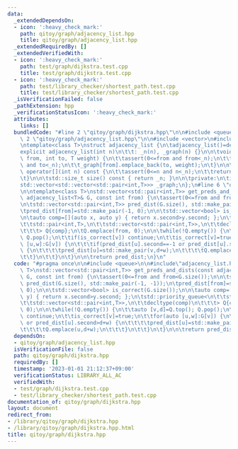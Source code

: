 ```yaml
---
data:
  _extendedDependsOn:
  - icon: ':heavy_check_mark:'
    path: qitoy/graph/adjacency_list.hpp
    title: qitoy/graph/adjacency_list.hpp
  _extendedRequiredBy: []
  _extendedVerifiedWith:
  - icon: ':heavy_check_mark:'
    path: test/graph/dijkstra.test.cpp
    title: test/graph/dijkstra.test.cpp
  - icon: ':heavy_check_mark:'
    path: test/library_checker/shortest_path.test.cpp
    title: test/library_checker/shortest_path.test.cpp
  _isVerificationFailed: false
  _pathExtension: hpp
  _verificationStatusIcon: ':heavy_check_mark:'
  attributes:
    links: []
  bundledCode: "#line 2 \"qitoy/graph/dijkstra.hpp\"\n\n#include <queue>\n\n#line\
    \ 2 \"qitoy/graph/adjacency_list.hpp\"\n\n#include <vector>\n#include <cassert>\n\
    \ntemplate<class T>\nstruct adjacency_list {\n\tadjacency_list()=default;\n\t\
    explicit adjacency_list(int n)\n\t\t: _n(n), _graph(n) {}\n\n\tvoid add_edge(int\
    \ from, int to, T weight) {\n\t\tassert(0<=from and from<_n);\n\t\tassert(0<=to\
    \ and to<_n);\n\t\t_graph[from].emplace_back(to, weight);\n\t}\n\n\tconst std::vector<std::pair<int,T>>&\
    \ operator[](int n) const {\n\t\tassert(0<=n and n<_n);\n\t\treturn _graph[n];\n\
    \t}\n\n\tstd::size_t size() const { return _n; }\n\n\tprivate:\n\tint _n;\n\t\
    std::vector<std::vector<std::pair<int,T>>> _graph;\n};\n#line 6 \"qitoy/graph/dijkstra.hpp\"\
    \n\ntemplate<class T>\nstd::vector<std::pair<int,T>> get_preds_and_dists(const\
    \ adjacency_list<T>& G, const int from) {\n\tassert(0<=from and from<G.size());\n\
    \n\tstd::vector<std::pair<int,T>> pred_dist(G.size(), std::make_pair(-1, -1));\n\
    \tpred_dist[from]=std::make_pair(-1, 0);\n\n\tstd::vector<bool> is_correct(G.size());\n\
    \n\tauto comp=[](auto x, auto y) { return x.second>y.second; };\n\tstd::priority_queue<\n\
    \t\tstd::pair<int,T>,\n\t\tstd::vector<std::pair<int,T>>,\n\t\tdecltype(comp)\n\
    \t\t\t> Q{comp};\n\tQ.emplace(from, 0);\n\n\twhile(!Q.empty()) {\n\t\tauto [v,d]=Q.top();\
    \ Q.pop();\n\t\tif(is_correct[v]) continue;\n\t\tis_correct[v]=true;\n\t\tfor(auto\
    \ [u,w]:G[v]) {\n\t\t\tif(pred_dist[u].second==-1 or pred_dist[u].second>d+w)\
    \ {\n\t\t\t\tpred_dist[u]=std::make_pair(v,d+w);\n\t\t\t\tQ.emplace(u,d+w);\n\t\
    \t\t}\n\t\t}\n\t}\n\n\treturn pred_dist;\n}\n"
  code: "#pragma once\n\n#include <queue>\n\n#include\"adjacency_list.hpp\"\n\ntemplate<class\
    \ T>\nstd::vector<std::pair<int,T>> get_preds_and_dists(const adjacency_list<T>&\
    \ G, const int from) {\n\tassert(0<=from and from<G.size());\n\n\tstd::vector<std::pair<int,T>>\
    \ pred_dist(G.size(), std::make_pair(-1, -1));\n\tpred_dist[from]=std::make_pair(-1,\
    \ 0);\n\n\tstd::vector<bool> is_correct(G.size());\n\n\tauto comp=[](auto x, auto\
    \ y) { return x.second>y.second; };\n\tstd::priority_queue<\n\t\tstd::pair<int,T>,\n\
    \t\tstd::vector<std::pair<int,T>>,\n\t\tdecltype(comp)\n\t\t\t> Q{comp};\n\tQ.emplace(from,\
    \ 0);\n\n\twhile(!Q.empty()) {\n\t\tauto [v,d]=Q.top(); Q.pop();\n\t\tif(is_correct[v])\
    \ continue;\n\t\tis_correct[v]=true;\n\t\tfor(auto [u,w]:G[v]) {\n\t\t\tif(pred_dist[u].second==-1\
    \ or pred_dist[u].second>d+w) {\n\t\t\t\tpred_dist[u]=std::make_pair(v,d+w);\n\
    \t\t\t\tQ.emplace(u,d+w);\n\t\t\t}\n\t\t}\n\t}\n\n\treturn pred_dist;\n}\n"
  dependsOn:
  - qitoy/graph/adjacency_list.hpp
  isVerificationFile: false
  path: qitoy/graph/dijkstra.hpp
  requiredBy: []
  timestamp: '2023-01-01 21:12:37+09:00'
  verificationStatus: LIBRARY_ALL_AC
  verifiedWith:
  - test/graph/dijkstra.test.cpp
  - test/library_checker/shortest_path.test.cpp
documentation_of: qitoy/graph/dijkstra.hpp
layout: document
redirect_from:
- /library/qitoy/graph/dijkstra.hpp
- /library/qitoy/graph/dijkstra.hpp.html
title: qitoy/graph/dijkstra.hpp
---
```

